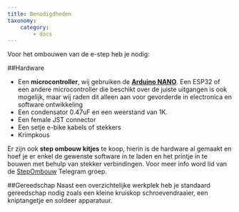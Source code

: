 ```yaml
---
title: Benodigdheden
taxonomy:
    category:
        - docs
---
```


Voor het ombouwen van de e-step heb je nodig:

##Hardware
* Een **microcontroller**, wij gebruiken de **[Arduino NANO](https://amzn.to/3kqGcoB)**. Een ESP32 of een andere microcontroller die beschikt over de juiste uitgangen is ook mogelijk, maar wij raden dit alleen aan voor gevorderde in electronica en software ontwikkeling
* Een condensator 0.47uF en een weerstand van 1K.
* Een female JST connector
* Een setje e-bike kabels of stekkers
* Krimpkous

Er zijn ook **step ombouw kitjes** te koop, hierin is de hardware al gemaakt en hoef je er enkel de gewenste software in te laden en het printje in te bouwen met behulp van stekker verbindingen. Voor meer info word lid van de [StepOmbouw](https://t.me/joinchat/igEICvLAQhM5OGVk) Telegram groep.

##Gereedschap
Naast een overzichtelijke werkplek heb je standaard gereedschap nodig zoals een kleine kruiskop schroevendraaier, een kniptangetje en soldeer apparatuur.
